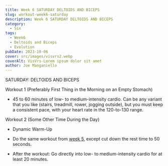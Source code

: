```yaml
---
title: Week 6 SATURDAY DELTOIDS AND BICEPS
slug: workout-week6-saturday
description: Week 6 SATURDAY DELTOIDS AND BICEPS
category:
  - Six
tags:
  - Week6
  - Deltoids and Biceps
  - Evolution   
pubDate: 2023-10-06
cover: src/images/visvrs2.webp
coverAlt: VisVrs-Lorem ipsum dolor sit amet 
author: Joe Manganiello
---  
```


SATURDAY: DELTOIDS AND BICEPS

Workout 1 (Preferably First Thing in the Morning on an Empty Stomach)  

- 45 to 60 minutes of low- to medium-intensity cardio. Can be any variant that you like (stairs, treadmill, rower, jogging outside), but you must keep a consistent pace, with your heart rate in the 120-to-130 range.

Workout 2 (Some Other Time During the Day)

- Dynamic Warm-Up

- Do the same workout from <a href="/workout-week5-saturday/">week 5</a>, except cut down the rest time to 50 seconds.
  
- After the workout: Go directly into low- to medium-intensity cardio for at least 20 minutes.